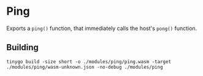 # Ping

Exports a `ping()` function, that immediately calls the host's `pong()` function.

## Building

```
tinygo build -size short -o ./modules/ping/ping.wasm -target ./modules/ping/wasm-unknown.json -no-debug ./modules/ping
```

